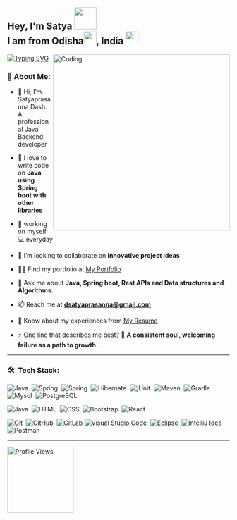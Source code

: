 ##  Hey, I'm Satya  <img src="https://github.com/TheDudeThatCode/TheDudeThatCode/blob/master/Assets/Developer.gif" width="50"><br> I am from Odisha<img src="https://github.com/GG-Satya/GG-Satya/assets/111240668/9ce2a41a-6c4d-4150-bbad-2647a8733cc9" width ="29">, India <img src="https://github.com/TheDudeThatCode/TheDudeThatCode/blob/master/Assets/Earth.gif" width="29"><br>
<img align="right" alt="Coding" width="400" src="https://c.tenor.com/fdvOlldr5RYAAAAC/private.gif">



[![Typing SVG](https://readme-typing-svg.herokuapp.com/?lines=I+build+things+for+web)](https://git.io/typing-svg)


###  💫 About Me:
-  👋 Hi, I’m Satyaprasanna Dash. A professional Java Backend developer<br>

- 🔭 I love to write code on **Java using Spring boot with other libraries**

- 🌱 working on myself 💻 everyday

- 🤝 I’m looking to collaborate on **innovative project ideas**

- 👨‍💻 Find my portfolio at <a href="https://prayagp8.github.io" target="blank">My Portfolio</a>

- 💬 Ask me about **Java, Spring boot, Rest APIs and Data structures and Algorithms.**

- 📫 Reach me at **dsatyaprasanna@gmail.com**

- 📄 Know about my experiences from <a href="[https://drive.google.com/file/d/10qJBjQqiEWfQo5XoC7RfgjcwoYVH_JyR/view?usp=sharing" target="blank](https://drive.google.com/file/d/1eiPKKlLMDXH5D-CrISgFImrTY24fjJBo/view?usp=drive_link)">My Resume</a>


- ⚡ One line that describes me best?  🎯 **A consistent soul, welcoming failure as a path to growth.**
<hr>

<!-- ## 🌐 Socials: <a href="https://linkedin.com/in/satyaprasanna-dash-695605208" target="_blank"><img src="https://img.shields.io/badge/LinkedIn-%230077B5.svg?logo=linkedin&logoColor=white" width="120" alt="LinkedIn"></a> -->


### 🛠 &nbsp;Tech Stack:

![Java](https://img.shields.io/badge/Java-blue?logo=Java)&nbsp;
![Spring](https://img.shields.io/badge/-Spring-blue?style=flat&logo=Spring)&nbsp;
![Spring](https://img.shields.io/badge/-Springboot-blue?style=flat&logo=Spring)&nbsp;
![Hibernate](https://img.shields.io/badge/-Hibernate-blue?style=flat&logo=Hibernate)&nbsp;
![jUnit](https://img.shields.io/badge/jUnit-blue?&style=flat&logo=Java&logoColor=white)&nbsp;
![Maven](https://img.shields.io/badge/Maven-blue?logo=maven)&nbsp;
![Gradle](https://img.shields.io/badge/Gradle-blue?logo=gradle)&nbsp;
![Mysql](https://img.shields.io/badge/-Mysql-blue?style=flat&logo=Mysql&logoColor=white)&nbsp;
![PostgreSQL](https://img.shields.io/badge/-PostgreSQL-blue?style=flat&logo=postgresql&logoColor=white)&nbsp;

![Java](https://img.shields.io/badge/Javascript-blue?logo=Javascript)&nbsp;
![HTML](https://img.shields.io/badge/-HTML-blue?style=flat&logo=HTML5)&nbsp;
![CSS](https://img.shields.io/badge/-CSS-blue?style=flat&logo=CSS3&logoColor=1572B6)&nbsp;
![Bootstrap](https://img.shields.io/badge/-Bootstrap-blue?style=flat&logo=bootstrap&logoColor=563D7C)&nbsp;
![React](https://img.shields.io/badge/React-blue?logo=react)&nbsp;

![Git](https://img.shields.io/badge/-Git-blue?style=flat&logo=git)&nbsp;
![GitHub](https://img.shields.io/badge/-GitHub-blue?style=flat&logo=github)&nbsp;
![GitLab](https://img.shields.io/badge/gitlab-blue?logo=gitlab)
![Visual Studio Code](https://img.shields.io/badge/-Visual%20Studio%20Code-blue?style=flat&logo=visual-studio-code&logoColor=white)&nbsp;
![Eclipse](https://img.shields.io/badge/Eclipse-blue?logo=eclipse)&nbsp;
![IntelliJ Idea](https://img.shields.io/badge/IntelliJ_Idea-blue?logo=intellij)&nbsp;
![Postman](https://img.shields.io/badge/-Postmam-blue?style=flat&logo=Postman&logoColor=FFA515)&nbsp;

<hr>
<img src="https://komarev.com/ghpvc/?username=GG-Satya" width="150" alt="Profile Views">

<!--- ![](https://komarev.com/ghpvc/?username=GG-Satya) -->

<!---
GG-Satya/GG-Satya is a ✨ special ✨ repository because its `README.md` (this file) appears on your GitHub profile.
You can click the Preview link to take a look at your changes.
--->
